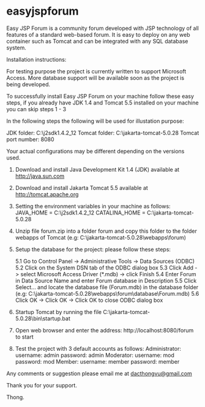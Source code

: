 # easyjspforum
Easy JSP Forum is a community forum developed with JSP technology of all features of a standard web-based forum. It is easy to deploy on any web container such as Tomcat and can be integrated with any SQL database system.

Installation instructions:

For testing purpose the project is currently written to support Microsoft Access.
More database support will be available soon as the project is being developed.

To successfully install Easy JSP Forum on your machine follow these easy steps, if you 
already have JDK 1.4 and Tomcat 5.5 installed on your machine you can skip steps 1 - 3

In the following steps the following will be used for illustation purpose:

JDK folder: C:\j2sdk1.4.2_12
Tomcat folder: C:\jakarta-tomcat-5.0.28
Tomcat port number: 8080

Your actual configurations may be different depending on the versions used.

1. Download and install Java Development Kit 1.4 (JDK) available at http://java.sun.com

2. Download and install Jakarta Tomcat 5.5 available at http://tomcat.apache.org

3. Setting the environment variables in your machine as follows:
   JAVA_HOME = C:\j2sdk1.4.2_12
   CATALINA_HOME = C:\jakarta-tomcat-5.0.28

4. Unzip file forum.zip into a folder forum and copy this folder to the
   folder webapps of Tomcat (e.g: C:\jakarta-tomcat-5.0.28\webapps\forum)

5. Setup the database for the project: please follow these steps:

   5.1 Go to Control Panel -> Administrative Tools -> Data Sources (ODBC)
   5.2 Click on the System DSN tab of the ODBC dialog box
   5.3 Click Add -> select Microsoft Access Driver (*.mdb) -> click Finish
   5.4 Enter Forum in Data Source Name and enter Forum database in Description
   5.5 Click Select... and locate the database file (Forum.mdb) in the database 
       folder (e.g: C:\jakarta-tomcat-5.0.28\webapps\forum\database\Forum.mdb)
   5.6 Click OK -> Click OK -> Click OK to close ODBC dialog box

6. Startup Tomcat by running the file C:\jakarta-tomcat-5.0.28\bin\startup.bat

7. Open web browser and enter the address: http://localhost:8080/forum to start

8. Test the project with 3 default accounts as follows:
   Administrator: username: admin  password: admin
   Moderator: username: mod  password: mod
   Member: username: member  password: member


Any comments or suggestion please email me at dacthongvu@gmail.com

Thank you for your support.

Thong.
